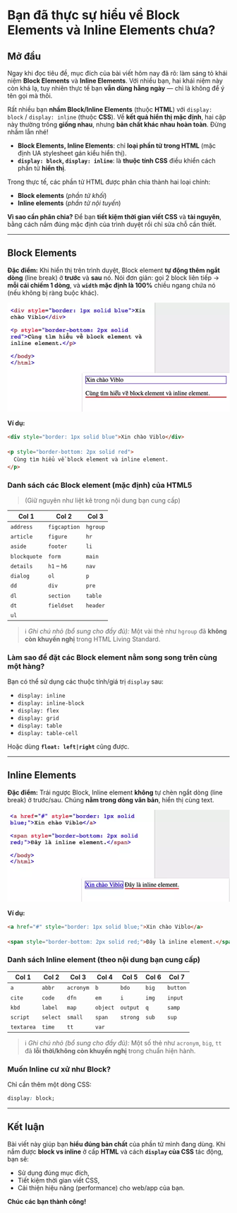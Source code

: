 # Bạn đã thực sự hiểu về **Block Elements** và **Inline Elements** chưa?

## Mở đầu

Ngay khi đọc tiêu đề, mục đích của bài viết hôm nay đã rõ: làm sáng tỏ khái niệm **Block Elements** và **Inline Elements**. Với nhiều bạn, hai khái niệm này còn khá lạ, tuy nhiên thực tế bạn **vẫn dùng hằng ngày** — chỉ là không để ý tên gọi mà thôi.

Rất nhiều bạn **nhầm Block/Inline Elements** (thuộc **HTML**) với `display: block` / `display: inline` (thuộc **CSS**). Về **kết quả hiển thị mặc định**, hai cặp này thường trông **giống nhau**, nhưng **bản chất khác nhau hoàn toàn**. Đừng nhầm lẫn nhé!

* **Block Elements, Inline Elements**: chỉ **loại phần tử trong HTML** (mặc định UA stylesheet gán kiểu hiển thị).
* **`display: block`, `display: inline`**: là **thuộc tính CSS** điều khiển cách phần tử **hiển thị**.

Trong thực tế, các phần tử HTML được phân chia thành hai loại chính:

* **Block elements** (*phần tử khối*)
* **Inline elements** (*phần tử nội tuyến*)

**Vì sao cần phân chia?** Để bạn **tiết kiệm thời gian viết CSS** và **tài nguyên**, bằng cách nắm đúng mặc định của trình duyệt rồi chỉ sửa chỗ cần thiết.

---

## Block Elements

**Đặc điểm:** Khi hiển thị trên trình duyệt, Block element **tự động thêm ngắt dòng** (line break) ở **trước** và **sau** nó. Nói đơn giản: gọi 2 block liên tiếp → **mỗi cái chiếm 1 dòng**, và **`width` mặc định là 100%** chiều ngang chứa nó (nếu không bị ràng buộc khác).

![](../../09-RESOURCES/images/2025-10-30-10-31-30.png)

**Ví dụ:**

```html
<div style="border: 1px solid blue">Xin chào Viblo</div>

<p style="border-bottom: 2px solid red">
  Cùng tìm hiểu về block element và inline element.
</p>
```

### Danh sách các **Block element** (mặc định) của HTML5

> (Giữ nguyên như liệt kê trong nội dung bạn cung cấp)

| Col 1        | Col 2        | Col 3    |
| ------------ | ------------ | -------- |
| `address`    | `figcaption` | `hgroup` |
| `article`    | `figure`     | `hr`     |
| `aside`      | `footer`     | `li`     |
| `blockquote` | `form`       | `main`   |
| `details`    | `h1` – `h6`  | `nav`    |
| `dialog`     | `ol`         | `p`      |
| `dd`         | `div`        | `pre`    |
| `dl`         | `section`    | `table`  |
| `dt`         | `fieldset`   | `header` |
| `ul`         |              |          |

> ℹ️ *Ghi chú nhỏ (bổ sung cho đầy đủ):* Một vài thẻ như `hgroup` đã **không còn khuyến nghị** trong HTML Living Standard.

### Làm sao để đặt **các Block element** nằm **song song** trên cùng một hàng?

Bạn có thể sử dụng các thuộc tính/giá trị `display` sau:

* `display: inline`
* `display: inline-block`  <!-- đã sửa chính tả từ “inine-block” -->
* `display: flex`
* `display: grid`
* `display: table`
* `display: table-cell`

Hoặc dùng **`float: left|right`** cũng được.

---

## Inline Elements

**Đặc điểm:** Trái ngược Block, Inline element **không** tự chèn ngắt dòng (line break) ở trước/sau. Chúng **nằm trong dòng văn bản**, hiển thị cùng text.

![](../../09-RESOURCES/images/2025-10-30-10-33-07.png)

**Ví dụ:**

```html
<a href="#" style="border: 1px solid blue;">Xin chào Viblo</a>

<span style="border-bottom: 2px solid red;">Đây là inline element.</span>
```

### Danh sách **Inline element** (theo nội dung bạn cung cấp)

| Col 1      | Col 2    | Col 3     | Col 4    | Col 5    | Col 6 | Col 7    |
| ---------- | -------- | --------- | -------- | -------- | ----- | -------- |
| `a`        | `abbr`   | `acronym` | `b`      | `bdo`    | `big` | `button` |
| `cite`     | `code`   | `dfn`     | `em`     | `i`      | `img` | `input`  |
| `kbd`      | `label`  | `map`     | `object` | `output` | `q`   | `samp`   |
| `script`   | `select` | `small`   | `span`   | `strong` | `sub` | `sup`    |
| `textarea` | `time`   | `tt`      | `var`    |          |       |          |

> ℹ️ *Ghi chú nhỏ (bổ sung cho đầy đủ):* Một số thẻ như `acronym`, `big`, `tt` đã **lỗi thời/không còn khuyến nghị** trong chuẩn hiện hành.

### Muốn **Inline** cư xử như **Block**?

Chỉ cần thêm một dòng CSS:

```css
display: block;
```

---

## Kết luận

Bài viết này giúp bạn **hiểu đúng bản chất** của phần tử mình đang dùng. Khi nắm được **block vs inline** ở cấp **HTML** và cách **`display` của CSS** tác động, bạn sẽ:

* Sử dụng đúng mục đích,
* Tiết kiệm thời gian viết CSS,
* Cải thiện hiệu năng (performance) cho web/app của bạn.

**Chúc các bạn thành công!**
